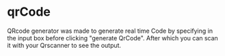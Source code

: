 # qrCode 
QRcode generator was made to generate real time Code by specifying in the input box before clicking "generate QrCode".
After which you can scan it with your Qrscanner to see the output.
